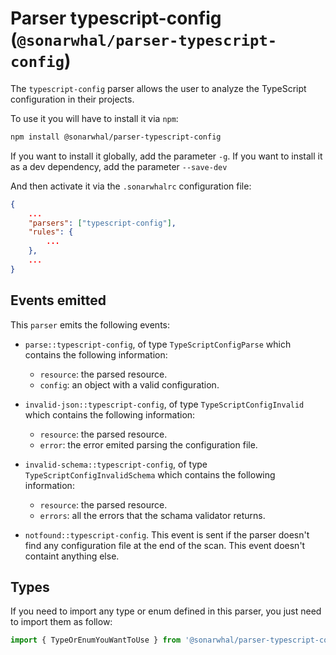 # Parser typescript-config (`@sonarwhal/parser-typescript-config`)

The `typescript-config` parser allows the user to analyze the
TypeScript configuration in their projects.

To use it you will have to install it via `npm`:

```bash
npm install @sonarwhal/parser-typescript-config
```

If you want to install it globally, add the parameter `-g`.
If you want to install it as a dev dependency, add the parameter `--save-dev`

And then activate it via the `.sonarwhalrc` configuration file:

```json
{
    ...
    "parsers": ["typescript-config"],
    "rules": {
        ...
    },
    ...
}
```

## Events emitted

This `parser` emits the following events:

* `parse::typescript-config`, of type `TypeScriptConfigParse`
  which contains the following information:

  * `resource`: the parsed resource.
  * `config`: an object with a valid configuration.

* `invalid-json::typescript-config`, of type `TypeScriptConfigInvalid`
  which contains the following information:

  * `resource`: the parsed resource.
  * `error`: the error emited parsing the configuration file.

* `invalid-schema::typescript-config`, of type `TypeScriptConfigInvalidSchema`
  which contains the following information:

  * `resource`: the parsed resource.
  * `errors`: all the errors that the schama validator returns.

* `notfound::typescript-config`. This event is sent if the parser doesn't
  find any configuration file at the end of the scan.
  This event doesn't containt anything else.

## Types

If you need to import any type or enum defined in this parser, you just need to
import them as follow:

```ts
import { TypeOrEnumYouWantToUse } from '@sonarwhal/parser-typescript-config/dist/src/types';
```
